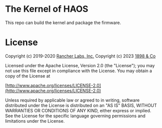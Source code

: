 # The Kernel of HAOS
This repo can build the kernel and package the firmware.

# License
Copyright (c) 2019-2020 [Rancher Labs, Inc.](http://rancher.com)
Copyright (c) 2023 [1898 & Co](http://1898andco..burnsmcd.com)

Licensed under the Apache License, Version 2.0 (the "License");
you may not use this file except in compliance with the License.
You may obtain a copy of the License at

[http://www.apache.org/licenses/LICENSE-2.0](http://www.apache.org/licenses/LICENSE-2.0)

Unless required by applicable law or agreed to in writing, software
distributed under the License is distributed on an "AS IS" BASIS,
WITHOUT WARRANTIES OR CONDITIONS OF ANY KIND, either express or implied.
See the License for the specific language governing permissions and
limitations under the License.
